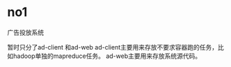 no1
===

广告投放系统

暂时只分了ad-client 和ad-web
ad-client主要用来存放不要求容器跑的任务，比如hadoop单独的mapreduce任务。
ad-web主要用来存放系统源代码。
